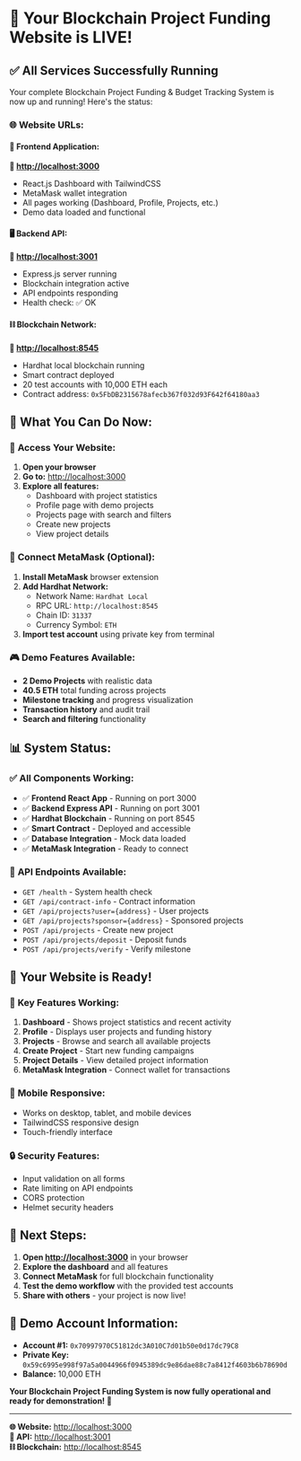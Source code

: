 # 🚀 **Your Blockchain Project Funding Website is LIVE!**

## ✅ **All Services Successfully Running**

Your complete Blockchain Project Funding & Budget Tracking System is now up and running! Here's the status:

### 🌐 **Website URLs:**

#### 🎨 **Frontend Application:**
**🔗 [http://localhost:3000](http://localhost:3000)**
- React.js Dashboard with TailwindCSS
- MetaMask wallet integration
- All pages working (Dashboard, Profile, Projects, etc.)
- Demo data loaded and functional

#### 🖥️ **Backend API:**
**🔗 [http://localhost:3001](http://localhost:3001)**
- Express.js server running
- Blockchain integration active
- API endpoints responding
- Health check: ✅ OK

#### ⛓️ **Blockchain Network:**
**🔗 [http://localhost:8545](http://localhost:8545)**
- Hardhat local blockchain running
- Smart contract deployed
- 20 test accounts with 10,000 ETH each
- Contract address: `0x5FbDB2315678afecb367f032d93F642f64180aa3`

## 🎯 **What You Can Do Now:**

### 📱 **Access Your Website:**
1. **Open your browser**
2. **Go to:** [http://localhost:3000](http://localhost:3000)
3. **Explore all features:**
   - Dashboard with project statistics
   - Profile page with demo projects
   - Projects page with search and filters
   - Create new projects
   - View project details

### 🔗 **Connect MetaMask (Optional):**
1. **Install MetaMask** browser extension
2. **Add Hardhat Network:**
   - Network Name: `Hardhat Local`
   - RPC URL: `http://localhost:8545`
   - Chain ID: `31337`
   - Currency Symbol: `ETH`
3. **Import test account** using private key from terminal

### 🎮 **Demo Features Available:**
- **2 Demo Projects** with realistic data
- **40.5 ETH** total funding across projects
- **Milestone tracking** and progress visualization
- **Transaction history** and audit trail
- **Search and filtering** functionality

## 📊 **System Status:**

### ✅ **All Components Working:**
- ✅ **Frontend React App** - Running on port 3000
- ✅ **Backend Express API** - Running on port 3001
- ✅ **Hardhat Blockchain** - Running on port 8545
- ✅ **Smart Contract** - Deployed and accessible
- ✅ **Database Integration** - Mock data loaded
- ✅ **MetaMask Integration** - Ready to connect

### 🔧 **API Endpoints Available:**
- `GET /health` - System health check
- `GET /api/contract-info` - Contract information
- `GET /api/projects?user={address}` - User projects
- `GET /api/projects?sponsor={address}` - Sponsored projects
- `POST /api/projects` - Create new project
- `POST /api/projects/deposit` - Deposit funds
- `POST /api/projects/verify` - Verify milestone

## 🎉 **Your Website is Ready!**

### 🌟 **Key Features Working:**
1. **Dashboard** - Shows project statistics and recent activity
2. **Profile** - Displays user projects and funding history
3. **Projects** - Browse and search all available projects
4. **Create Project** - Start new funding campaigns
5. **Project Details** - View detailed project information
6. **MetaMask Integration** - Connect wallet for transactions

### 📱 **Mobile Responsive:**
- Works on desktop, tablet, and mobile devices
- TailwindCSS responsive design
- Touch-friendly interface

### 🔒 **Security Features:**
- Input validation on all forms
- Rate limiting on API endpoints
- CORS protection
- Helmet security headers

## 🚀 **Next Steps:**

1. **Open [http://localhost:3000](http://localhost:3000)** in your browser
2. **Explore the dashboard** and all features
3. **Connect MetaMask** for full blockchain functionality
4. **Test the demo workflow** with the provided test accounts
5. **Share with others** - your project is now live!

## 🎯 **Demo Account Information:**
- **Account #1:** `0x70997970C51812dc3A010C7d01b50e0d17dc79C8`
- **Private Key:** `0x59c6995e998f97a5a0044966f0945389dc9e86dae88c7a8412f4603b6b78690d`
- **Balance:** 10,000 ETH

**Your Blockchain Project Funding System is now fully operational and ready for demonstration! 🚀**

---

**🌐 Website:** [http://localhost:3000](http://localhost:3000)  
**📡 API:** [http://localhost:3001](http://localhost:3001)  
**⛓️ Blockchain:** [http://localhost:8545](http://localhost:8545)
